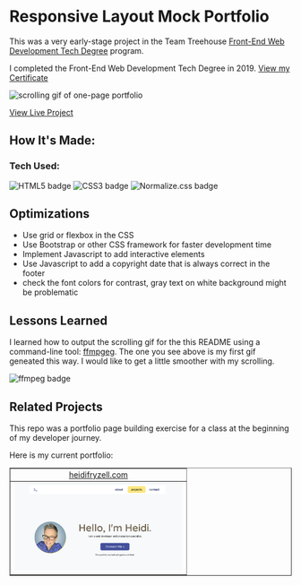 # Responsive Layout Mock Portfolio
This was a very early-stage project in the Team Treehouse [Front-End Web Development Tech Degree](https://teamtreehouse.com/techdegree/front-end-web-development) program.

I completed the Front-End Web Development Tech Degree in 2019. [View my Certificate](https://www.credential.net/1700e85d-d29e-493d-a28e-a8c1860459c8#acc.PS7ITKNb)

<img src="./images/fetd2.gif" alt="scrolling gif of one-page portfolio" />

[View Live Project](https://heidifryzell.com/fetd-project-2/)

## How It's Made:
### Tech Used:
<img src="https://img.shields.io/badge/HTML-black?style=flat-square&logo=html5" alt="HTML5 badge" height="50"> <img src="https://img.shields.io/badge/CSS-black?style=flat-square&logo=css3" alt="CSS3 badge" height="50"> <img src="https://img.shields.io/badge/Normalize.css-black?style=flat-square&logo=Normalize.css" alt="Normalize.css badge" height="50">

## Optimizations

- Use grid or flexbox in the CSS
- Use Bootstrap or other CSS framework for faster development time
- Implement Javascript to add interactive elements
- Use Javascript to add a copyright date that is always correct in the footer
- check the font colors for contrast, gray text on white background might be problematic

## Lessons Learned

I learned how to output the scrolling gif for the this README using a command-line tool: [ffmpgeg](https://ffmpeg.org/). The one you see above is my first gif geneated this way. I would like to get a little smoother with my scrolling.

<img src="https://img.shields.io/badge/ffmpeg-007808?style=flat-square&logo=ffmpeg" alt="ffmpeg badge" height="50">

## Related Projects
This repo was a portfolio page building exercise for a class at the beginning of my developer journey.

Here is my current portfolio:


<table border="1">
  <tr>
    <td style="text-align: center;"><a href="https://heidifryzell.com">heidifryzell.com</a></td>
  </tr>
  <tr>
    <td><a href="https://heidifryzell.com"><img width="300" src="https://raw.githubusercontent.com/heidi37/my-python-portfolio/main/static/images/screenshot.png" alt="screenshot of web development portfolio built with Python" /></a></td>
  </tr>
</table>